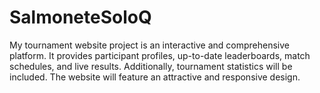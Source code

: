 ﻿# SalmoneteSoloQ

 My tournament website project is an interactive and comprehensive platform. It provides participant profiles, up-to-date leaderboards, match schedules, and live results. Additionally, tournament statistics will be included. The website will feature an attractive and responsive design.
